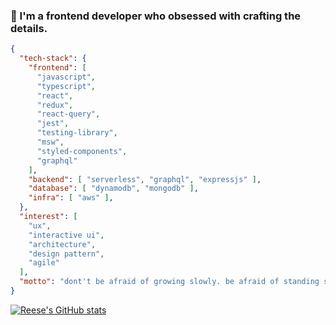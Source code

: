 ### 👋 I'm a frontend developer who obsessed with crafting the details.

```json
{
  "tech-stack": {
    "frontend": [
      "javascript",
      "typescript",
      "react",
      "redux",
      "react-query",
      "jest",
      "testing-library",
      "msw",
      "styled-components",
      "graphql"
    ],
    "backend": [ "serverless", "graphql", "expressjs" ],
    "database": [ "dynamodb", "mongodb" ],
    "infra": [ "aws" ],
  },
  "interest": [
    "ux",
    "interactive ui",
    "architecture",
    "design pattern",
    "agile"
  ],
  "motto": "dont't be afraid of growing slowly. be afraid of standing still.",
}
```

[![Reese's GitHub stats](https://github-readme-stats.vercel.app/api?username=reesekimm&count_private=true&hide=stars,contribs&show_icons=true&theme=transparent)](https://github.com/anuraghazra/github-readme-stats)
